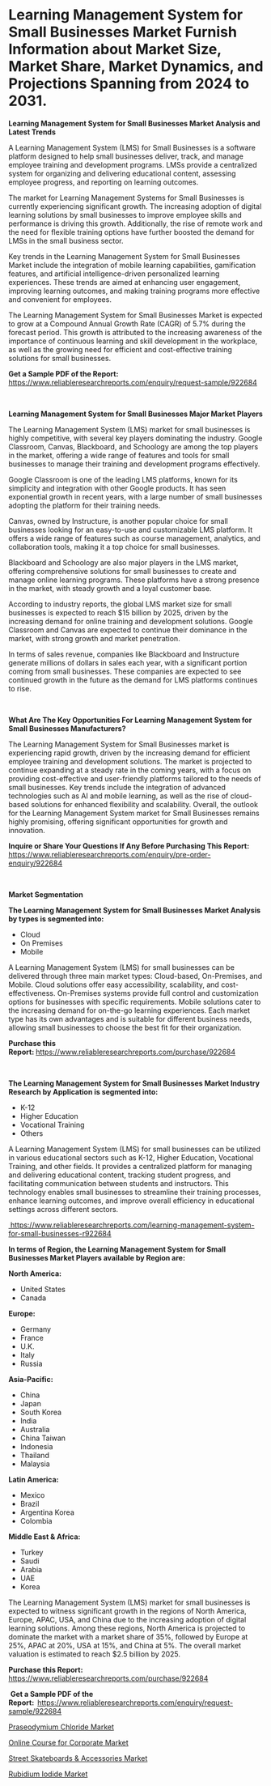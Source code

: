 <p><h1>Learning Management System for Small Businesses Market Furnish Information about Market Size, Market Share, Market Dynamics, and Projections Spanning from 2024 to 2031.</h1></p><p><strong>Learning Management System for Small Businesses Market Analysis and Latest Trends</strong></p>
<p><p>A Learning Management System (LMS) for Small Businesses is a software platform designed to help small businesses deliver, track, and manage employee training and development programs. LMSs provide a centralized system for organizing and delivering educational content, assessing employee progress, and reporting on learning outcomes.</p><p>The market for Learning Management Systems for Small Businesses is currently experiencing significant growth. The increasing adoption of digital learning solutions by small businesses to improve employee skills and performance is driving this growth. Additionally, the rise of remote work and the need for flexible training options have further boosted the demand for LMSs in the small business sector.</p><p>Key trends in the Learning Management System for Small Businesses Market include the integration of mobile learning capabilities, gamification features, and artificial intelligence-driven personalized learning experiences. These trends are aimed at enhancing user engagement, improving learning outcomes, and making training programs more effective and convenient for employees.</p><p>The Learning Management System for Small Businesses Market is expected to grow at a Compound Annual Growth Rate (CAGR) of 5.7% during the forecast period. This growth is attributed to the increasing awareness of the importance of continuous learning and skill development in the workplace, as well as the growing need for efficient and cost-effective training solutions for small businesses.</p></p>
<p><strong>Get a Sample PDF of the Report:&nbsp;</strong> <a href="https://www.reliableresearchreports.com/enquiry/request-sample/922684">https://www.reliableresearchreports.com/enquiry/request-sample/922684</a></p>
<p>&nbsp;</p>
<p><strong>Learning Management System for Small Businesses Major Market Players</strong></p>
<p><p>The Learning Management System (LMS) market for small businesses is highly competitive, with several key players dominating the industry. Google Classroom, Canvas, Blackboard, and Schoology are among the top players in the market, offering a wide range of features and tools for small businesses to manage their training and development programs effectively.</p><p>Google Classroom is one of the leading LMS platforms, known for its simplicity and integration with other Google products. It has seen exponential growth in recent years, with a large number of small businesses adopting the platform for their training needs.</p><p>Canvas, owned by Instructure, is another popular choice for small businesses looking for an easy-to-use and customizable LMS platform. It offers a wide range of features such as course management, analytics, and collaboration tools, making it a top choice for small businesses.</p><p>Blackboard and Schoology are also major players in the LMS market, offering comprehensive solutions for small businesses to create and manage online learning programs. These platforms have a strong presence in the market, with steady growth and a loyal customer base.</p><p>According to industry reports, the global LMS market size for small businesses is expected to reach $15 billion by 2025, driven by the increasing demand for online training and development solutions. Google Classroom and Canvas are expected to continue their dominance in the market, with strong growth and market penetration.</p><p>In terms of sales revenue, companies like Blackboard and Instructure generate millions of dollars in sales each year, with a significant portion coming from small businesses. These companies are expected to see continued growth in the future as the demand for LMS platforms continues to rise.</p></p>
<p>&nbsp;</p>
<p><strong>What Are The Key Opportunities For Learning Management System for Small Businesses Manufacturers?</strong></p>
<p><p>The Learning Management System for Small Businesses market is experiencing rapid growth, driven by the increasing demand for efficient employee training and development solutions. The market is projected to continue expanding at a steady rate in the coming years, with a focus on providing cost-effective and user-friendly platforms tailored to the needs of small businesses. Key trends include the integration of advanced technologies such as AI and mobile learning, as well as the rise of cloud-based solutions for enhanced flexibility and scalability. Overall, the outlook for the Learning Management System market for Small Businesses remains highly promising, offering significant opportunities for growth and innovation.</p></p>
<p><strong>Inquire or Share Your Questions If Any Before Purchasing This Report:</strong> <a href="https://www.reliableresearchreports.com/enquiry/pre-order-enquiry/922684">https://www.reliableresearchreports.com/enquiry/pre-order-enquiry/922684</a></p>
<p>&nbsp;</p>
<p><strong>Market Segmentation</strong></p>
<p><strong>The Learning Management System for Small Businesses Market Analysis by types is segmented into:</strong></p>
<p><ul><li>Cloud</li><li>On Premises</li><li>Mobile</li></ul></p>
<p><p>A Learning Management System (LMS) for small businesses can be delivered through three main market types: Cloud-based, On-Premises, and Mobile. Cloud solutions offer easy accessibility, scalability, and cost-effectiveness. On-Premises systems provide full control and customization options for businesses with specific requirements. Mobile solutions cater to the increasing demand for on-the-go learning experiences. Each market type has its own advantages and is suitable for different business needs, allowing small businesses to choose the best fit for their organization.</p></p>
<p><strong>Purchase this Report:&nbsp;</strong><a href="https://www.reliableresearchreports.com/purchase/922684">https://www.reliableresearchreports.com/purchase/922684</a></p>
<p>&nbsp;</p>
<p><strong>The Learning Management System for Small Businesses Market Industry Research by Application is segmented into:</strong></p>
<p><ul><li>K-12</li><li>Higher Education</li><li>Vocational Training</li><li>Others</li></ul></p>
<p><p>A Learning Management System (LMS) for small businesses can be utilized in various educational sectors such as K-12, Higher Education, Vocational Training, and other fields. It provides a centralized platform for managing and delivering educational content, tracking student progress, and facilitating communication between students and instructors. This technology enables small businesses to streamline their training processes, enhance learning outcomes, and improve overall efficiency in educational settings across different sectors.</p></p>
<p><a href="https://www.reliableresearchreports.com/learning-management-system-for-small-businesses-r922684">&nbsp;https://www.reliableresearchreports.com/learning-management-system-for-small-businesses-r922684</a></p>
<p><strong>In terms of Region, the Learning Management System for Small Businesses Market Players available by Region are:</strong></p>
<p>
    <p> <strong> North America: </strong>
        <ul>
            <li>United States</li>
            <li>Canada</li>
        </ul>
        </p> 
    <p> <strong> Europe: </strong>
        <ul>
            <li>Germany</li>
            <li>France</li>
            <li>U.K.</li>
            <li>Italy</li>
            <li>Russia</li>
        </ul>
        </p> 
    <p> <strong> Asia-Pacific: </strong>
        <ul>
            <li>China</li>
            <li>Japan</li>
            <li>South Korea</li>
            <li>India</li>
            <li>Australia</li>
            <li>China Taiwan</li>
            <li>Indonesia</li>
            <li>Thailand</li>
            <li>Malaysia</li>
        </ul>
        </p> 
    <p> <strong> Latin America: </strong>
        <ul>
            <li>Mexico</li>
            <li>Brazil</li>
            <li>Argentina Korea</li>
            <li>Colombia</li>
        </ul>
        </p> 
    <p> <strong> Middle East & Africa: </strong>
        <ul>
            <li>Turkey</li>
            <li>Saudi</li>
            <li>Arabia</li>
            <li>UAE</li>
            <li>Korea</li>
        </ul>
    </p>
    </p>
<p><p>The Learning Management System (LMS) market for small businesses is expected to witness significant growth in the regions of North America, Europe, APAC, USA, and China due to the increasing adoption of digital learning solutions. Among these regions, North America is projected to dominate the market with a market share of 35%, followed by Europe at 25%, APAC at 20%, USA at 15%, and China at 5%. The overall market valuation is estimated to reach $2.5 billion by 2025.</p></p>
<p><strong>Purchase this Report: </strong><a href="https://www.reliableresearchreports.com/purchase/922684">https://www.reliableresearchreports.com/purchase/922684</a></p>
<p>&nbsp;<strong>Get a Sample PDF of the Report:&nbsp;&nbsp;</strong><a href="https://www.reliableresearchreports.com/enquiry/request-sample/922684">https://www.reliableresearchreports.com/enquiry/request-sample/922684</a></p>
<p><strong></strong></p>
<p><p><a href="https://www.linkedin.com/pulse/global-praseodymium-chloride-market-size-trends-insights-serwe?trackingId=2ts7FE0TCyiFRPhU6z0LwQ%3D%3D">Praseodymium Chloride Market</a></p><p><a href="https://github.com/SashaBeier2023/Market-Research-Report-List-1/blob/main/online-course-for-corporate-market.md">Online Course for Corporate Market</a></p><p><a href="https://github.com/ashman753/Market-Research-Report-List-1/blob/main/street-skateboards-accessories-market.md">Street Skateboards & Accessories Market</a></p><p><a href="https://www.linkedin.com/pulse/rubidium-iodide-market-size-focuses-dynamics-in-depth-analysis-sceze?trackingId=8BAeTKdAp%2FaNq7Gcb%2BbkkA%3D%3D">Rubidium Iodide Market</a></p></p>